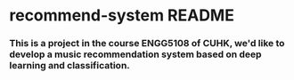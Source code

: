 # recommend-system README
### This is a project in the course ENGG5108 of CUHK, we'd like to develop a music recommendation system based on deep learning and classification.

